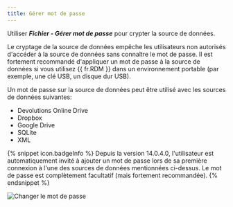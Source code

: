 ```yaml
---
title: Gérer mot de passe
---
```

Utiliser ***Fichier - Gérer mot de passe*** pour crypter la source de données.  

Le cryptage de la source de données empêche les utilisateurs non autorisés d'accéder à la source de données sans connaître le mot de passe. Il est fortement recommandé d'appliquer un mot de passe à la source de données si vous utilisez {{ fr.RDM }} dans un environnement portable (par exemple, une clé USB, un disque dur USB).  

Un mot de passe sur la source de données peut être utilisé avec les sources de données suivantes:  

* Devolutions Online Drive 
* Dropbox 
* Google Drive 
* SQLite 
* XML 

{% snippet icon.badgeInfo %} 
Depuis la version 14.0.4.0, l'utilisateur est automatiquement invité à ajouter un mot de passe lors de sa première connexion à l'une des sources de données mentionnées ci-dessus. Le mot de passe est complètement facultatif (mais fortement recommandée). 
{% endsnippet %}
 
![Changer le mot de passe](/img/fr/rdm/windows/clip10079.png) 
